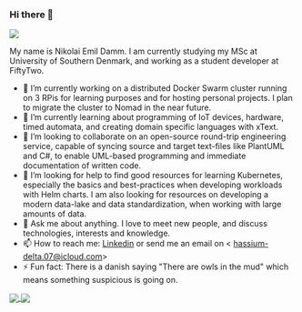 ### Hi there 👋

![](https://komarev.com/ghpvc/?username=devantler)

My name is Nikolai Emil Damm. I am currently studying my MSc at University of Southern Denmark, and working as a student developer at FiftyTwo.

- 🔭 I’m currently working on a distributed Docker Swarm cluster running on 3 RPis for learning purposes and for hosting personal projects. I plan to migrate the cluster to Nomad in the near future.
- 🌱 I’m currently learning about programming of IoT devices, hardware, timed automata, and creating domain specific languages with xText.
- 👯 I’m looking to collaborate on an open-source round-trip engineering service, capable of syncing source and target text-files like PlantUML and C#, to enable UML-based programming and immediate documentation of written code.
- 🤔 I’m looking for help to find good resources for learning Kubernetes, especially the basics and best-practices when developing workloads with Helm charts. I am also looking for resources on developing a modern data-lake and data standardization, when working with large amounts of data.
- 💬 Ask me about anything. I love to meet new people, and discuss technologies, interests and knowledge.
- 📫 How to reach me: [Linkedin](https://www.linkedin.com/in/nikolai-emil-damm-14a786150/) or send me an email on < hassium-delta.07@icloud.com>
- ⚡ Fun fact: There is a danish saying "There are owls in the mud" which means something suspicious is going on.

<a href="https://github.com/anuraghazra/github-readme-stats">
  <img align="center" src="https://github-readme-stats.vercel.app/api?username=devantler" />
</a>
<a href="https://github.com/anuraghazra/github-readme-stats">
  <img align="center" src="https://github-readme-stats.vercel.app/api/top-langs/?username=devantler&exclude_repo=software-engineering-f22" />
</a>

